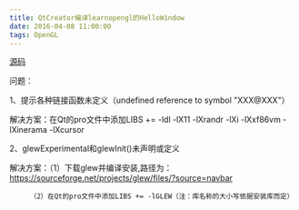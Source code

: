 ```yaml
---
title: QtCreator编译learnopengl的HelloWindow
date: 2016-04-08 11:00:00
tags: OpenGL
---
```


[源码](http://www.learnopengl.com/#!Getting-started/Hello-Window)

<!--more-->

问题：

1、提示各种链接函数未定义（undefined reference to symbol "XXX@XXX"）

解决方案：在Qt的pro文件中添加LIBS += -ldl -lX11 -lXrandr -lXi -lXxf86vm -lXinerama -lXcursor

2、glewExperimental和glewInit()未声明或定义

解决方案：（1）下载glew并编译安装,路径为：https://sourceforge.net/projects/glew/files/?source=navbar

         （2）在Qt的pro文件中添加LIBS += -lGLEW（注：库名称的大小写依据安装库而定）
